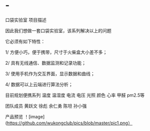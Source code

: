 # -
口袋实验室
项目描述

因此我们想做一套口袋实验室，该系列解决以上的问题

它必须有如下特性：

1/ 方便小巧，便于携带，尺寸于火柴盒大小差不多；

2/ 具有无线通信、数据监测和记录功能；

3/ 使用手机作为交互界面，显示数据和曲线；

4/ 数据可以上云端进行算法分析；


目前规划便携系列  温度  温湿度  电流 电压  光照 颜色  心率  甲醛 pm2.5等

团队成员
黄跃文  徐彪 余仁勇 陈坦 孙小强

产品预览
！[image](https://github.com/wukongclub/pics/blob/master/pic1.png）
